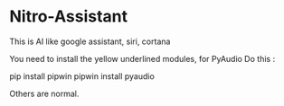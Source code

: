 # Nitro-Assistant
This is AI like google assistant, siri, cortana

You need to install the yellow underlined modules, for PyAudio Do this :

pip install pipwin
pipwin install pyaudio

Others are normal.
